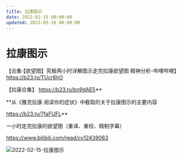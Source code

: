 ```yaml
---
title: 拉康图示
date: 2022-02-15 00:00:00
updated: 2023-05-16 00:00:00
---
```


# 拉康图示

【合集·【欲望图】究极两小时详解图示走完拉康欲望图 精神分析-哔哩哔哩】 https://b23.tv/TUcr6hO

【拉康合集】 https://b23.tv/bn9dAE5**

**从《雅克拉康 阅读你的症状》中截取的关于拉康图示的主要内容

https://b23.tv/7faFUFL**

一小时走完拉康的欲望图（重译、重校、精制字幕）

https://www.bilibili.com/read/cv12439063

![2022-02-15-拉康图示](assets/2022-02-15-拉康图示.jpeg)

